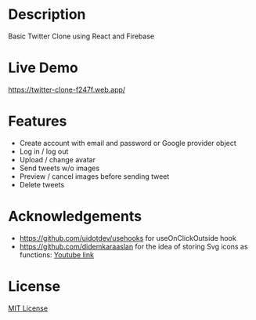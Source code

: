 # Description

Basic Twitter Clone using React and Firebase

# Live Demo

https://twitter-clone-f247f.web.app/

# Features

- Create account with email and password or Google provider object
- Log in / log out
- Upload / change avatar
- Send tweets w/o images
- Preview / cancel images before sending tweet
- Delete tweets

# Acknowledgements

- https://github.com/uidotdev/usehooks for useOnClickOutside hook
- https://github.com/didemkaraaslan for the idea of storing Svg icons as functions: [Youtube link](https://youtu.be/FgvPIWBQ4Sc)

# License

[MIT License](https://github.com/gorkemu/twitter-clone/blob/main/LICENSE.md)
